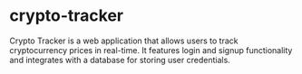 # crypto-tracker
Crypto Tracker is a web application that allows users to track cryptocurrency prices in real-time. It features login and signup functionality and integrates with a database for storing user credentials.
